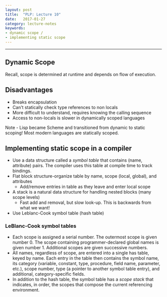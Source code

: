 ```yaml
---
layout: post
title:  "PLP: Lecture 10"
date:   2017-01-27
category: lecture-notes
keywords:
- dynamic scope /  
- implementing static scope
---
```


<script type="text/javascript" async
  src="https://cdn.mathjax.org/mathjax/latest/MathJax.js?config=TeX-MML-AM_CHTML">
</script>

<script type="text/x-mathjax-config">
MathJax.Hub.Config({
  TeX: { equationNumbers: { autoNumber: "AMS" } },
  tex2jax: {inlineMath: [['$','$'], ['\\(','\\)']]}
});
</script>

---

## Dynamic Scope

Recall, scope is determined at runtime and depends on flow of execution.

## Disadvantages

* Breaks encapsulation
* Can't statically check type references to non locals
* More difficult to understand, requires knowing the calling sequence
* Access to non-locals is slower in dynamically scoped languages

Note - Lisp became Scheme and transitioned from dynamic to static scoping! Most modern languages are statically scoped. 

## Implementing static scope in a compiler

* Use a data structure called a *symbol table* that contains (name, attribute) pairs. The compiler uses this table at compile time to track bindings.
* Flat block structure-organize table by name, scope (local, global), and attributes
    * Add/remove entries in table as they leave and enter local scope
* A stack is a natural data structure for handling nested blocks (many scope levels)
	* Fast add and removal, but slow look-up. This is backwards from what we want!
* Use Leblanc-Cook symbol table (hash table)

### LeBlanc-Cook symbol tables

* Each scope is assigned a serial number. The outermost scope is given number 0. The scope containing programmer-declared global names is given number 1. Additional scopes are given successive numbers.
* All names, regardless of scope, are entered into a single has table, keyed by name. Each entry in the table then contains the symbol name, its category (variable, constant, type, procedure, field name, parameter, etc.), scope number, type (a pointer to another symbol table entry), and additional, category-specific fields.
* In addition to the hash table, the symbol table has a *scope stack* that indicates, in order, the scopes that compose the current referencing environment. 